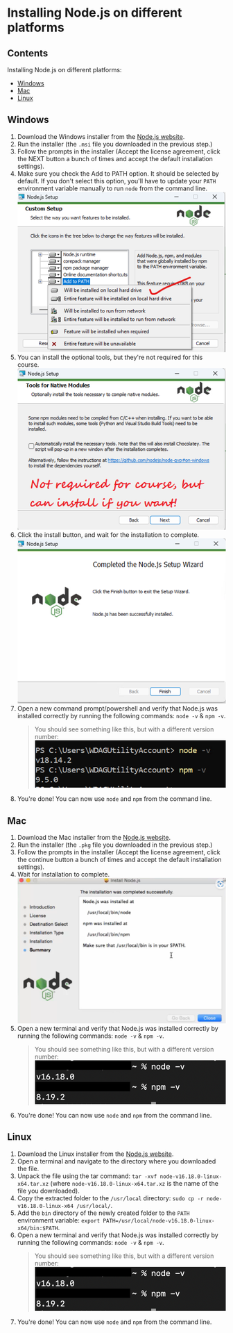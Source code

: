 # Installing Node.js on different platforms

## Contents

Installing Node.js on different platforms:

- [Windows](#windows)
- [Mac](#mac)
- [Linux](#linux)

## Windows

1. Download the Windows installer from the [Node.js website](https://nodejs.org/en/download/).
2. Run the installer (the `.msi` file you downloaded in the previous step.)
3. Follow the prompts in the installer (Accept the license agreement, click the NEXT button a bunch of times and accept the default installation settings).
4. Make sure you check the Add to PATH option. It should be selected by default. If you don't select this option, you'll have to update your `PATH` environment variable manually to run `node` from the command line. ![Add to PATH](./images/windows/1.png)
5. You can install the optional tools, but they're not required for this course. ![Optional tools](./images/windows/2.png)
6. Click the install button, and wait for the installation to complete. ![Install](./images/windows/3.png)
7. Open a new command prompt/powershell and verify that Node.js was installed correctly by running the following commands: `node -v` & `npm -v`.
    > You should see something like this, but with a different version number: ![Verify](./images/windows/4.png)
8. You're done! You can now use `node` and `npm` from the command line.

## Mac

1. Download the Mac installer from the [Node.js website](https://nodejs.org/en/download/).
2. Run the installer (the `.pkg` file you downloaded in the previous step.)
3. Follow the prompts in the installer (Accept the license agreement, click the continue button a bunch of times and accept the default installation settings).
4. Wait for installation to complete. ![Install](./images/mac/1.png)
5. Open a new terminal and verify that Node.js was installed correctly by running the following commands: `node -v` & `npm -v`.
    > You should see something like this, but with a different version number: ![Verify](./images/mac/2.png)
6. You're done! You can now use `node` and `npm` from the command line.

## Linux

1. Download the Linux installer from the [Node.js website](https://nodejs.org/en/download/).
2. Open a terminal and navigate to the directory where you downloaded the file.
3. Unpack the file using the tar command: `tar -xvf node-v16.18.0-linux-x64.tar.xz` (where `node-v16.18.0-linux-x64.tar.xz` is the name of the file you downloaded).
4. Copy the extracted folder to the `/usr/local` directory: `sudo cp -r node-v16.18.0-linux-x64 /usr/local/`.
5. Add the `bin` directory of the newly created folder to the `PATH` environment variable: `export PATH=/usr/local/node-v16.18.0-linux-x64/bin:$PATH`.
6. Open a new terminal and verify that Node.js was installed correctly by running the following commands: `node -v` & `npm -v`.
    > You should see something like this, but with a different version number: ![Verify](./images/mac/2.png)
7. You're done! You can now use `node` and `npm` from the command line.
